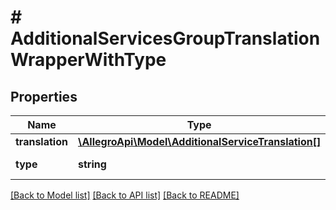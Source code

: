 # # AdditionalServicesGroupTranslationWrapperWithType

## Properties

Name | Type | Description | Notes
------------ | ------------- | ------------- | -------------
**translation** | [**\AllegroApi\Model\AdditionalServiceTranslation[]**](AdditionalServiceTranslation.md) |  | [optional]
**type** | **string** | Type of translation. | [optional]

[[Back to Model list]](../../README.md#models) [[Back to API list]](../../README.md#endpoints) [[Back to README]](../../README.md)
